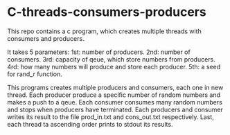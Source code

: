 # C-threads-consumers-producers
This repo contains a c program, which creates multiple threads with consumers and producers.

It takes 5 parameters:
  1st: number of producers.
  2nd: number of consumers.
  3rd: capacity of qeue, which store numbers from producers.
  4rd: how many numbers will produce and store each producer.
  5th: a seed for rand_r function.
  
This programs creates multiple producers and consumers, each one in new thread. Each producer produce a specific number of random numbers and makes a push to a qeue. Each consumer consumes many random numbers and stops when producers have terminated. Each producers and consumer writes its result to the file prod_in.txt and cons_out.txt respectively. Last, each thread ta ascending order prints to stdout its results.
